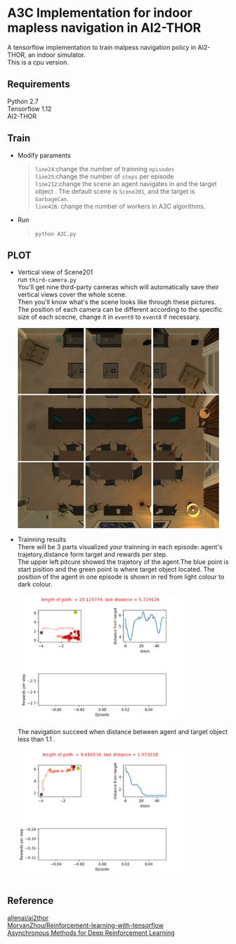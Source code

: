 # A3C Implementation for indoor mapless navigation in AI2-THOR
A tensorflow implementation to train malpess navigation policy in AI2-THOR, an indoor simulator.<br>
This is a cpu version.

## Requirements<br>
  Python 2.7<br>
  Tensorflow 1.12<br>
  AI2-THOR<br>

## Train
* Modify paraments<br>
  >`line24`:change the number of trainning `episodes`<br>
  >`line25`:change the number of `steps` per episode<br>
  >`line212`:change the scene an agent navigates in and the target object . The default scene is `Scene201`, and the target is `GarbageCan`.<br>
  >`line426`: change the number of workers in A3C algorithms.

* Run <br>
  > `python A3C.py`

## PLOT
* Vertical view of Scene201<br>
  run `third-camera.py`<br>
  You'll get nine third-party cameras which will automatically save their vertical views cover the whole scene.<br>
  Then you'll know what's the scene looks like through these pictures.<br>
  The position of each camera can be different according to the specific size of each scecne, change it in `event0` to `event8` if necessary.<br><br>
  <img src = "https://github.com/ElizabethDuo/A3C-Implementation-for-indoor-mapless-navigation-in-AI2-THOR/blob/master/example%20pics/image8.jpg" width="150" alt="image8">
  <img src = "https://github.com/ElizabethDuo/A3C-Implementation-for-indoor-mapless-navigation-in-AI2-THOR/blob/master/example%20pics/image7.jpg" width="150" alt="image7">
   <img src = "https://github.com/ElizabethDuo/A3C-Implementation-for-indoor-mapless-navigation-in-AI2-THOR/blob/master/example%20pics/image6.jpg" width="150" alt="image6"><br>
   <img src = "https://github.com/ElizabethDuo/A3C-Implementation-for-indoor-mapless-navigation-in-AI2-THOR/blob/master/example%20pics/image5.jpg" width="150" alt="image5">
  <img src = "https://github.com/ElizabethDuo/A3C-Implementation-for-indoor-mapless-navigation-in-AI2-THOR/blob/master/example%20pics/image4.jpg" width="150" alt="image4">
   <img src = "https://github.com/ElizabethDuo/A3C-Implementation-for-indoor-mapless-navigation-in-AI2-THOR/blob/master/example%20pics/image3.jpg" width="150" alt="image3"><br>
   <img src = "https://github.com/ElizabethDuo/A3C-Implementation-for-indoor-mapless-navigation-in-AI2-THOR/blob/master/example%20pics/image2.jpg" width="150" alt="image2">
  <img src = "https://github.com/ElizabethDuo/A3C-Implementation-for-indoor-mapless-navigation-in-AI2-THOR/blob/master/example%20pics/image1.jpg" width="150" alt="image1">
   <img src = "https://github.com/ElizabethDuo/A3C-Implementation-for-indoor-mapless-navigation-in-AI2-THOR/blob/master/example%20pics/image0.jpg" width="150" alt="image0"><br>

  
* Trainning results<br>
  There will be 3 parts visualized your trainning in each episode: agent's trajetory,distance form target and rewards per step.<br>
  The upper left pitcure showed the trajetory of the agent.The blue point is start pisition and the green point is where target object located. The position of the agent in one episode is shown in red from light colour to dark colour.<br><br>
   <img src = "https://github.com/ElizabethDuo/A3C-Implementation-for-indoor-mapless-navigation-in-AI2-THOR/blob/master/example%20pics/reward%20episode-3-A3C4.png" width="375" alt="1"><br><br>
   The navigation succeed when distance between agent and target object less than 1.1 .<br><br>
   <img src = "https://github.com/ElizabethDuo/A3C-Implementation-for-indoor-mapless-navigation-in-AI2-THOR/blob/master/example%20pics/reward%20episode-16-A3C4.png" width="375" alt="1"><br><br>
   
## Reference
  [allenai/ai2thor](https://github.com/allenai/ai2thor)<br>
  [MorvanZhou/Reinforcement-learning-with-tensorflow
](https://github.com/MorvanZhou/Reinforcement-learning-with-tensorflow)<br>
  [Asynchronous Methods for Deep Reinforcement Learning](https://arxiv.org/pdf/1602.01783.pdf)<br>

